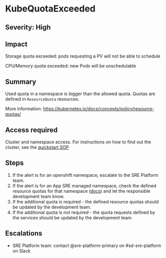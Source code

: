 # KubeQuotaExceeded

## Severity: High

## Impact

Storage quota exceeded: pods requesting a PV will not be able to schedule

CPU/Memory quota exceeded: new Pods will be unschedulable

## Summary

Used quota in a namespace is bigger than the allowed quota. Quotas are defined in `ResourceQuota` resources.

More information: https://kubernetes.io/docs/concepts/policy/resource-quotas/

## Access required

Cluster and namespace access. For instructions on how to find out the cluster, see the [quickstart SOP][]

## Steps

1. If the alert is for an openshift namespace, escalate to the SRE Platform team.
1. If the alert is for an App SRE managed namespace, check the defined resource quotas for that namespace ([docs][]) and let the responsible development team know.
1. If the additional quota is required - the defined resource quotas should be updated by the development team.
1. If the additional quota is not required - the quota requests defined by the services should be updated by the development team.

## Escalations

* SRE Platform team: contact @sre-platform-primary on #sd-sre-platform on Slack

[quickstart SOP]: https://gitlab.cee.redhat.com/service/app-interface/blob/master/docs/app-sre/sop/accessing-clusters.md
[docs]: https://gitlab.cee.redhat.com/service/app-interface#manage-openshift-resourcequotas-via-app-interface-openshiftquota-1yml

